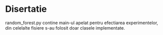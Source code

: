 # Disertatie
random_forest.py contine main-ul apelat pentru efectiarea experimentelor, din celelalte fisiere s-au folosit doar clasele implementate.
